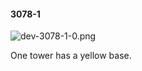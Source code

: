 #### 3078-1
![dev-3078-1-0.png](https://github.com/lil-lab/nlvr/raw/master/nlvr/dev/images/5/dev-3078-1-0.png "dev-3078-1-0.png")

One tower has a yellow base.